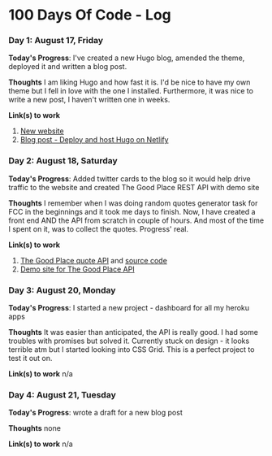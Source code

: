 # 100 Days Of Code - Log

### Day 1: August 17, Friday

**Today's Progress**: I've created a new Hugo blog, amended the theme, deployed it and written a blog post.

**Thoughts** I am liking Hugo and how fast it is. I'd be nice to have my own theme but I fell in love with the one I installed. Furthermore, it was nice to write a new post, I haven't written one in weeks.

**Link(s) to work**
1. [New website](https://rozgonyiova.com/)
2. [Blog post - Deploy and host Hugo on Netlify](https://rozgonyiova.com/posts/deploy-hugo-with-netlify/)

### Day 2: August 18, Saturday

**Today's Progress**: Added twitter cards to the blog so it would help drive traffic to the website and created The Good Place REST API with demo site

**Thoughts** I remember when I was doing random quotes generator task for FCC in the beginnings and it took me days to finish. Now, I have created a front end AND the API from scratch in couple of hours. And most of the time I spent on it, was to collect the quotes. Progress' real.

**Link(s) to work**
1. [The Good Place quote API](https://good-place-quotes.herokuapp.com/api) and [source code](https://github.com/EffingKay/the-good-place-quotes)
2. [Demo site for The Good Place API](https://good-place-quotes.glitch.me/)


### Day 3: August 20, Monday

**Today's Progress**: I started a new project - dashboard for all my heroku apps

**Thoughts** It was easier than anticipated, the API is really good. I had some troubles with promises but solved it. Currently stuck on design - it looks terrible atm but I started looking into CSS Grid. This is a perfect project to test it out on.

**Link(s) to work** n/a

### Day 4: August 21, Tuesday

**Today's Progress**: wrote a draft for a new blog post

**Thoughts** none

**Link(s) to work** n/a
